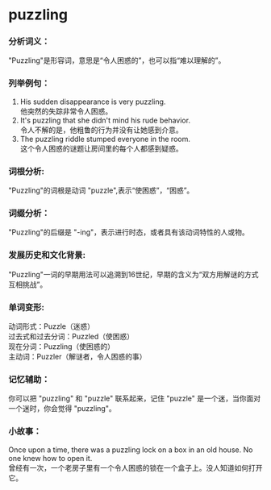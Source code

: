 # puzzling

### 分析词义：

  

"Puzzling"是形容词，意思是“令人困惑的”，也可以指“难以理解的”。

  

### 列举例句：

  

1.  His sudden disappearance is very puzzling.  
    他突然的失踪非常令人困惑。
2.  It's puzzling that she didn't mind his rude behavior.  
    令人不解的是，他粗鲁的行为并没有让她感到介意。
3.  The puzzling riddle stumped everyone in the room.  
    这个令人困惑的谜题让房间里的每个人都感到疑惑。

  

### 词根分析:

  

"Puzzling"的词根是动词 "puzzle",表示“使困惑”，“困惑”。

  

### 词缀分析：

  

"Puzzling"的后缀是 "-ing"，表示进行时态，或者具有该动词特性的人或物。

  

### 发展历史和文化背景:

  

"Puzzling"一词的早期用法可以追溯到16世纪，早期的含义为“双方用解谜的方式互相挑战”。

  

### 单词变形:

  

动词形式：Puzzle（迷惑）  
过去式和过去分词：Puzzled（使困惑）  
现在分词：Puzzling（使困惑的）  
主动词：Puzzler（解谜者，令人困惑的事）

  

### 记忆辅助：

  

你可以把 "puzzling" 和 "puzzle" 联系起来，记住 "puzzle" 是一个迷，当你面对一个迷时，你会觉得 "puzzling"。

  

### 小故事：

  

Once upon a time, there was a puzzling lock on a box in an old house. No one knew how to open it.  
曾经有一次，一个老房子里有一个令人困惑的锁在一个盒子上。没人知道如何打开它。
